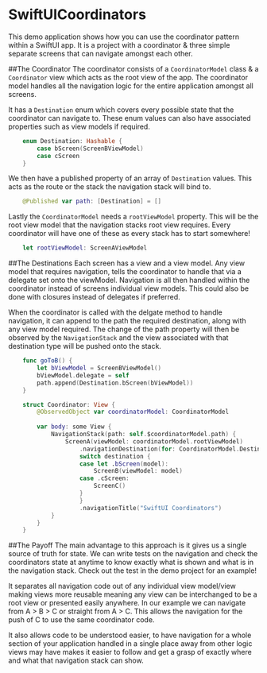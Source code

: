 # SwiftUICoordinators

This demo application shows how you can use the coordinator pattern within a SwiftUI app. It is a project with a coordinator & three simple separate screens that can navigate amongst each other. 

##The Coordinator
The coordinator consists of a `CoordinatorModel` class & a `Coordinator` view which acts as the root view of the app.
The coordinator model handles all the navigation logic for the entire application amongst all screens. 

It has a `Destination` enum which covers every possible state that the coordinator can navigate to. These enum values can also have associated properties such as view models if required.
```swift
    enum Destination: Hashable {
        case bScreen(ScreenBViewModel)
        case cScreen
    }
```

We then have a published property of an array of `Destination` values. This acts as the route or the stack the navigation stack will bind to.
```swift
    @Published var path: [Destination] = []
```

Lastly the `CoordinatorModel` needs a `rootViewModel` property. This will be the root view model that the navigation stacks root view requires. Every coordinator will have one of these as every stack has to start somewhere!
```swift
    let rootViewModel: ScreenAViewModel
```


##The Destinations
Each screen has a view and a view model. Any view model that requires navigation, tells the coordinator to handle that via a delegate set onto the viewModel. Navigation is all then handled within the coordinator instead of screens individual view models. This could also be done with closures instead of delegates if preferred. 

When the coordinator is called with the delgate method to handle navigation, it can append to the path the required destination, along with any view model required. The change of the path property will then be observed by the `NavigationStack` and the view associated with that destination type will be pushed onto the stack.

```swift
    func goToB() {
        let bViewModel = ScreenBViewModel()
        bViewModel.delegate = self
        path.append(Destination.bScreen(bViewModel))
    }
```

```swift
    struct Coordinator: View {
        @ObservedObject var coordinatorModel: CoordinatorModel
        
        var body: some View {
            NavigationStack(path: self.$coordinatorModel.path) {
                ScreenA(viewModel: coordinatorModel.rootViewModel)
                    .navigationDestination(for: CoordinatorModel.Destination.self) { destination in
                    switch destination {
                    case let .bScreen(model):
                        ScreenB(viewModel: model)
                    case .cScreen:
                        ScreenC()
                    }
                    }
                    .navigationTitle("SwiftUI Coordinators")
            }
        }
    }
```

##The Payoff
The main advantage to this approach is it gives us a single source of truth for state. We can write tests on the navigation and check the coordinators state at anytime to know exactly what is shown and what is in the navigation stack. Check out the test in the demo project for an example!

It separates all navigation code out of any individual view model/view making views more reusable meaning any view can be interchanged to be a root view or presented easily anywhere. In our example we can navigate from A > B > C or straight from A > C. This allows the navigation for the push of C to use the same coordinator code. 

It also allows code to be understood easier, to have navigation for a whole section of your application handled in a single place away from other logic views may have makes it easier to follow and get a grasp of exactly where and what that navigation stack can show.
